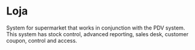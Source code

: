 # Loja
System for supermarket that works in conjunction with the PDV system. This system has stock control, advanced reporting, sales desk, customer coupon, control and access.
